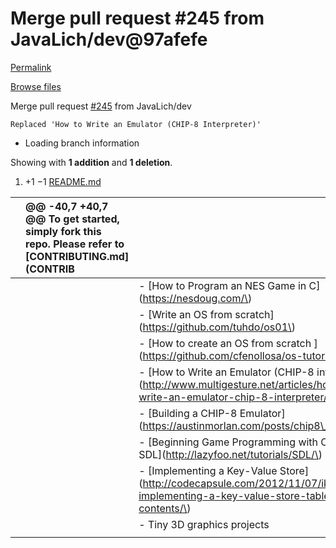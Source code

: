 # Merge pull request \#245 from JavaLich/dev@97afefe

[Permalink](merge-pull-request-245-from-javalich-dev-97afefe.md)

[Browse files](../tree/tuvtran-project-based-learning.md)

 Merge pull request [\#245](../pull/replaced-how-to-write-an-emulator-chip-8-interpreter-by-javalich-pull-request-245-tuvtran.md) from JavaLich/dev

```text
Replaced 'How to Write an Emulator (CHIP-8 Interpreter)'
```

* Loading branch information

 Showing with **1 addition** and **1 deletion**.

1.  +1 −1 [README.md](merge-pull-request-245-from-javalich-dev-97afefe.md#diff-b335630551682c19a781afebcf4d07bf978fb1f8ac04c6bf87428ed5106870f5)

|  | @@ -40,7 +40,7 @@ To get started, simply fork this repo. Please refer to \[CONTRIBUTING.md\]\(CONTRIB |  |
| :--- | :--- | :--- |
|  |  |  - \[How to Program an NES Game in C\]\(https://nesdoug.com/\) |
|  |  |  - \[Write an OS from scratch\]\(https://github.com/tuhdo/os01\) |
|  |  |  - \[How to create an OS from scratch \]\(https://github.com/cfenollosa/os-tutorial\) |
|  |  |  - \[How to Write an Emulator \(CHIP-8 interpreter\)\]\(http://www.multigesture.net/articles/how-to-write-an-emulator-chip-8-interpreter/\) |
|  |  |  - \[Building a CHIP-8 Emulator\]\(https://austinmorlan.com/posts/chip8\_emulator/\) |
|  |  |  - \[Beginning Game Programming with C++ and SDL\]\(http://lazyfoo.net/tutorials/SDL/\) |
|  |  |  - \[Implementing a Key-Value Store\]\(http://codecapsule.com/2012/11/07/ikvs-implementing-a-key-value-store-table-of-contents/\) |
|  |  |  - Tiny 3D graphics projects |
|  |  |  |

